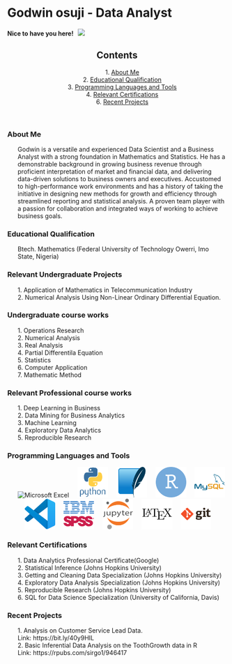 <div id="header">
   <h1>Godwin osuji - Data Analyst</h1>
</div>
  <h4> Nice to have you here! &nbsp
  <img src="https://media.giphy.com/media/hvRJCLFzcasrR4ia7z/giphy.gif" width="40px"/>
 </h4>
<html>
<body>
   
  <header>
     <h2>Contents</h2>
    <nav>
      <ul>
         1. <a href="#about-me">About Me</a> <br />
         2. <a href="#educational-qualification">Educational Qualification</a> <br />
         3. <a href="#programming-languages-and-tools">Programming Languages and Tools</a> <br />
         4. <a href="#relevant-certifications">Relevant Certifications</a> <br />
         6. <a href="#recent-projects">Recent Projects</a> <br />
      </ul>
    </nav>
  </header>

  
  <div id="about-me">
    <h3>About Me</h3>
    <ul>
Godwin is a versatile and experienced Data Scientist and a Business Analyst with a strong foundation in Mathematics and Statistics. He has a demonstrable background in growing business revenue through proficient interpretation of market and financial data, and delivering data-driven solutions to business owners and executives. Accustomed to high-performance work environments and has a history of taking the initiative in designing new methods for growth and efficiency through streamlined reporting and statistical analysis. A proven team player with a passion for collaboration and integrated ways of working to achieve business goals.
    </ul>
  </div>

  <div id="educational-qualification">
    <h3>Educational Qualification</h3>
    <ul>
       Btech. Mathematics (Federal University of Technology Owerri, Imo State, Nigeria)
    </ul>
     <h3>Relevant Undergraduate Projects</h3>
    <ul>
1. Application of Mathematics in Telecommunication Industry <br />
2. Numerical Analysis Using Non-Linear Ordinary Differential Equation. <br />
    </ul>
     <h3>Undergraduate course works</h3>
    <ul>
1. Operations Research <br />
2. Numerical Analysis <br />
3. Real Analysis <br />
4. Partial Differentila Equation <br />
5. Statistics <br />
6. Computer Application <br />
7. Mathematic Method <br />
    </ul>
     <h3>Relevant Professional course works</h3>
    <ul>
1. Deep Learning in Business <br />
2. Data Mining for Business Analytics <br />
3. Machine Learning <br />
4. Exploratory Data Analytics <br />
5. Reproducible Research <br />
    </ul>

  </div>

  <div id="programming-languages-and-tools">
     <h3>Programming Languages and Tools</h3>
     <ul>
     <div>
        <img src="https://cdn.cdnlogo.com/logos/m/96/microsoft-excel.png" title="Microsoft Excel" alt="Microsoft Excel" width="70" height="70"/> &nbsp &nbsp
        <img src="https://github.com/devicons/devicon/blob/master/icons/python/python-original-wordmark.svg" title="Python" alt="Python" width="70" height="70"/> &nbsp &nbsp
        <img src="https://github.com/devicons/devicon/blob/master/icons/sqlite/sqlite-original.svg" title="Sqlite" alt="Sqlite" width="70" height="70"/> &nbsp &nbsp
        <img src="https://github.com/devicons/devicon/blob/master/icons/rstudio/rstudio-original.svg" title="Rstudio" alt="Rstudio " width="70" height="70"/> &nbsp &nbsp
        <img src="https://github.com/devicons/devicon/blob/master/icons/mysql/mysql-original-wordmark.svg" title="MySQL"  alt="MySQL" width="70" height="70"/> &nbsp &nbsp
        <img src="https://github.com/devicons/devicon/blob/master/icons/vscode/vscode-original.svg" title="VSCode " **alt="VSCode" width="70" height="70"/> &nbsp &nbsp
        <img src="https://github.com/devicons/devicon/blob/master/icons/spss/spss-original.svg"  title="SPSS" alt="SPSS" width="70" height="70"/> &nbsp &nbsp
        <img src="https://github.com/devicons/devicon/blob/master/icons/jupyter/jupyter-original-wordmark.svg" title="Jupyter" alt="Jupyter" width="70" height="70"/> &nbsp &nbsp
        <img src="https://github.com/devicons/devicon/blob/master/icons/latex/latex-original.svg" title="Latex" alt="Latex" width="70" height="70"/> &nbsp &nbsp
        <img src="https://github.com/devicons/devicon/blob/master/icons/git/git-original-wordmark.svg" title="Git" **alt="Git" width="70" height="70"/>
    </div>
     </ul>
  </div>

  <div id="relevant-certifications">
     <h3>Relevant Certifications</h3>
     <ul>
        1. Data Analytics Professional Certificate(Google) <br />
        2. Statistical Inference (Johns Hopkins University) <br />
        3. Getting and Cleaning Data Specialization (Johns Hopkins University) <br />
        4. Exploratory Data Analysis Specialization (Johns Hopkins University) <br />
        5. Reproducible Research (Johns Hopkins University) <br />
        6. SQL for Data Science Specialization (University of California, Davis) <br />
     </ul>
  </div>

  <div id="recent-projects">
     <h3> Recent Projects</h3>
    <ul>
       1. Analysis on Customer Service Lead Data. <br />
       Link: https://bit.ly/40y9HIL <br />
       2. Basic Inferential Data Analysis on the ToothGrowth data in R <br />
       Link: https://rpubs.com/sirgo1/946417</li>
    </ul>
  </div>
</body>
</html>


  
  
                 

 
 
 



    

### 

  


<!---
sirgo1/sirgo1 is a ✨ special ✨ repository because its `README.md` (this file) appears on your GitHub profile.
You can click the Preview link to take a look at your changes.
--->
